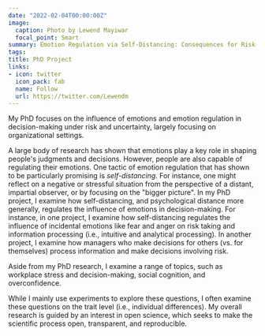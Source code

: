 ```yaml
---
date: "2022-02-04T00:00:00Z"
image:
  caption: Photo by Lewend Mayiwar
  focal_point: Smart
summary: Emotion Regulation via Self-Distancing: Consequences for Risk-Taking and Cognitive Processing
tags:
title: PhD Project
links:
- icon: twitter
  icon_pack: fab
  name: Follow
  url: https://twitter.com/Lewendm
---
```


My PhD focuses on the influence of emotions and emotion regulation in decision-making under risk and uncertainty, largely focusing on organizational settings. 

A large body of research has shown that emotions play a key role in shaping people's judgments and decisions. However, people are also capable of regulating their emotions. One tactic of emotion regulation that has shown to be particularly promising is *self-distancing*. For instance, one might reflect on a negative or stressful situation from the perspective of a distant, impartial observer, or by focusing on the "bigger picture". In my PhD project, I examine how self-distancing, and psychological distance more generally, regulates the influence of emotions in decision-making. For instance, in one project, I examine how self-distancing regulates the influence of incidental emotions like fear and anger on risk taking and information processing (i.e., intuitive and analytical processing). In another project, I examine how managers who make decisions for others (vs. for themselves) process information and make decisions involving risk. 

Aside from my PhD research, I examine a range of topics, such as workplace stress and decision-making, social cognition, and overconfidence.

While I mainly use experiments to explore these questions, I often examine these questions on the trait level (i.e., individual differences). My overall research is guided by an interest in open science, which seeks to make the scientific process open, transparent, and reproducible.